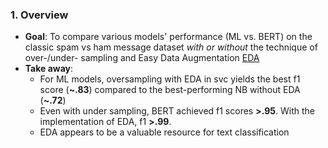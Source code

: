 ### <a id='overview'>1. Overview</a>

- **Goal**: To compare various models' performance (ML vs. BERT) on the classic spam vs ham message dataset *with or without* the technique of over-/under- sampling and Easy Data Augmentation [EDA](https://github.com/jasonwei20/eda_nlp)
- **Take away**: 
  - For ML models, oversampling with EDA in svc yields the best f1 score (**~.83**) compared to the best-performing NB without EDA (**~.72**) 
  - Even with under sampling, BERT achieved f1 scores **>.95**.  With the implementation of EDA, f1 **>.99**.
  - EDA appears to be a valuable resource for text classification
 

